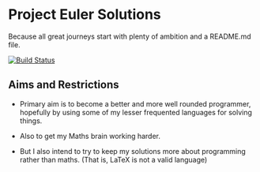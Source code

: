 Project Euler Solutions
=======================

Because all great journeys start with plenty of ambition and a README.md file.

[![Build Status](https://travis-ci.org/plumdog/project_euler.svg?branch=master)](https://travis-ci.org/plumdog/project_euler)

Aims and Restrictions
---------------------

* Primary aim is to become a better and more well rounded programmer,
  hopefully by using some of my lesser frequented languages for
  solving things.

* Also to get my Maths brain working harder.

* But I also intend to try to keep my solutions more about programming
  rather than maths. (That is, LaTeX is not a valid language)
